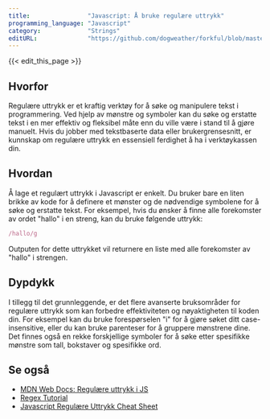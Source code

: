 ```yaml
---
title:                "Javascript: Å bruke regulære uttrykk"
programming_language: "Javascript"
category:             "Strings"
editURL:              "https://github.com/dogweather/forkful/blob/master/content/no/javascript/using-regular-expressions.md"
---
```


{{< edit_this_page >}}

## Hvorfor
Regulære uttrykk er et kraftig verktøy for å søke og manipulere tekst i programmering. Ved hjelp av mønstre og symboler kan du søke og erstatte tekst i en mer effektiv og fleksibel måte enn du ville være i stand til å gjøre manuelt. Hvis du jobber med tekstbaserte data eller brukergrensesnitt, er kunnskap om regulære uttrykk en essensiell ferdighet å ha i verktøykassen din.

## Hvordan
Å lage et regulært uttrykk i Javascript er enkelt. Du bruker bare en liten brikke av kode for å definere et mønster og de nødvendige symbolene for å søke og erstatte tekst. For eksempel, hvis du ønsker å finne alle forekomster av ordet "hallo" i en streng, kan du bruke følgende uttrykk:

```Javascript
/hallo/g
```

Outputen for dette uttrykket vil returnere en liste med alle forekomster av "hallo" i strengen.

## Dypdykk
I tillegg til det grunnleggende, er det flere avanserte bruksområder for regulære uttrykk som kan forbedre effektiviteten og nøyaktigheten til koden din. For eksempel kan du bruke forespørselen "i" for å gjøre søket ditt case-insensitive, eller du kan bruke parenteser for å gruppere mønstrene dine. Det finnes også en rekke forskjellige symboler for å søke etter spesifikke mønstre som tall, bokstaver og spesifikke ord.

## Se også
- [MDN Web Docs: Regulære uttrykk i JS](https://developer.mozilla.org/en-US/docs/Web/JavaScript/Guide/Regular_Expressions)
- [Regex Tutorial](https://regexone.com)
- [Javascript Regulære Uttrykk Cheat Sheet](https://www.shortcutfoo.com/app/dojos/javascript-regex/cheatsheet)